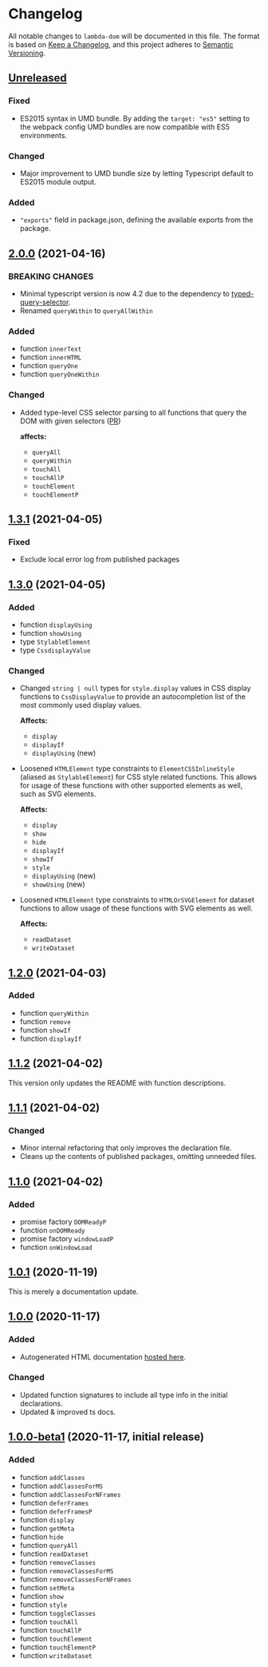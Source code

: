 # Changelog

All notable changes to `lambda-dom` will be documented in this file. The format is based on [Keep a Changelog](https://keepachangelog.com/en/1.0.0/),
and this project adheres to [Semantic Versioning](https://semver.org/spec/v2.0.0.html).

## [Unreleased]

### Fixed
- ES2015 syntax in UMD bundle. By adding the `target: "es5"` setting to the webpack config UMD bundles are now
compatible with ES5 environments.

### Changed
- Major improvement to UMD bundle size by letting Typescript default to ES2015 module output.

### Added
- `"exports"` field in package.json, defining the available exports from the package.

## [2.0.0] (2021-04-16)

### BREAKING CHANGES

- Minimal typescript version is now 4.2 due to the dependency to [typed-query-selector](https://github.com/g-plane/typed-query-selector).
- Renamed `queryWithin` to `queryAllWithin`

### Added

- function `innerText`
- function `innerHTML`
- function `queryOne`
- function `queryOneWithin`

### Changed

- Added type-level CSS selector parsing to all functions that query the DOM with given selectors ([PR](https://github.com/JJWesterkamp/lambda-dom/pull/5))

  **affects:**
  - `queryAll`
  - `queryWithin`
  - `touchAll`
  - `touchAllP`
  - `touchElement`
  - `touchElementP`

## [1.3.1] (2021-04-05)

### Fixed

- Exclude local error log from published packages

## [1.3.0] (2021-04-05)

### Added

- function `displayUsing`
- function `showUsing`
- type `StylableElement`
- type `CssdisplayValue`

### Changed

- Changed `string | null` types for `style.display` values in CSS display functions to `CssDisplayValue` to
  provide an autocompletion list of the most commonly used display values.

  **Affects:**
  - `display`
  - `displayIf`
  - `displayUsing` (new)


- Loosened `HTMLElement` type constraints to `ElementCSSInlineStyle` (aliased as `StylableElement`) for
  CSS style related functions. This allows for usage of these functions with other supported elements as well,
  such as SVG elements.

  **Affects:**
  - `display`
  - `show`
  - `hide`
  - `displayIf`
  - `showIf`
  - `style`
  - `displayUsing` (new)
  - `showUsing` (new)


- Loosened `HTMLElement` type constraints to `HTMLOrSVGElement` for dataset functions to allow usage of these
  functions with SVG elements as well.

  **Affects:**
  - `readDataset`
  - `writeDataset`

## [1.2.0] (2021-04-03)

### Added

- function `queryWithin`
- function `remove`
- function `showIf`
- function `displayIf`

## [1.1.2] (2021-04-02)

This version only updates the README with function descriptions.

## [1.1.1] (2021-04-02)

### Changed

- Minor internal refactoring that only improves the declaration file.
- Cleans up the contents of published packages, omitting unneeded files.

## [1.1.0] (2021-04-02)

### Added

- promise factory `DOMReadyP`
- function `onDOMReady`
- promise factory `windowLoadP`
- function `onWindowLoad`

## [1.0.1] (2020-11-19)

This is merely a documentation update.

## [1.0.0] (2020-11-17)

### Added

- Autogenerated HTML documentation [hosted here][docs].

### Changed

- Updated function signatures to include all type info in the initial declarations.
- Updated & improved ts docs.

## [1.0.0-beta1] (2020-11-17, initial release)

### Added

- function `addClasses`
- function `addClassesForMS`
- function `addClassesForNFrames`
- function `deferFrames`
- function `deferFramesP`
- function `display`
- function `getMeta`
- function `hide`
- function `queryAll`
- function `readDataset`
- function `removeClasses`
- function `removeClassesForMS`
- function `removeClassesForNFrames`
- function `setMeta`
- function `show`
- function `style`
- function `toggleClasses`
- function `touchAll`
- function `touchAllP`
- function `touchElement`
- function `touchElementP`
- function `writeDataset`


[docs]: https://jjwesterkamp.github.io/lambda-dom/

[Unreleased]: https://github.com/JJWesterkamp/lambda-dom/compare/v2.0.0...HEAD
[2.0.0]: https://github.com/JJWesterkamp/lambda-dom/compare/v1.3.1...v2.0.0
[1.3.1]: https://github.com/JJWesterkamp/lambda-dom/compare/v1.3.0...v1.3.1
[1.3.0]: https://github.com/JJWesterkamp/lambda-dom/compare/v1.2.0...v1.3.0
[1.2.0]: https://github.com/JJWesterkamp/lambda-dom/compare/v1.1.2...v1.2.0
[1.1.2]: https://github.com/JJWesterkamp/lambda-dom/compare/v1.1.1...v1.1.2
[1.1.1]: https://github.com/JJWesterkamp/lambda-dom/compare/v1.1.0...v1.1.1
[1.1.0]: https://github.com/JJWesterkamp/lambda-dom/compare/v1.0.1...v1.1.0
[1.0.1]: https://github.com/JJWesterkamp/lambda-dom/compare/v1.0.0...v1.0.1
[1.0.0]: https://github.com/JJWesterkamp/lambda-dom/compare/v1.0.0-beta1...v1.0.0
[1.0.0-beta1]: https://github.com/JJWesterkamp/lambda-dom/tree/v1.0.0-beta1
